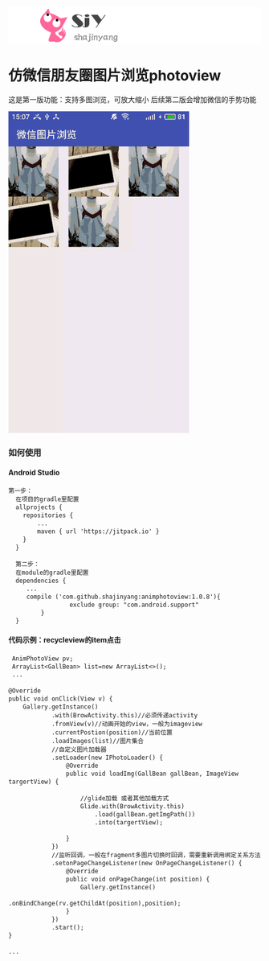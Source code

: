 ![](sjylogo.png)
# 仿微信朋友圈图片浏览photoview


  这是第一版功能：支持多图浏览，可放大缩小
  后续第二版会增加微信的手势功能


![](gif22.gif)




### 如何使用

#### Android Studio
    第一步：
      在项目的gradle里配置
      allprojects {
        repositories {
            ...
            maven { url 'https://jitpack.io' }
        }
      }

      第二步：
      在module的gradle里配置
      dependencies {
         ...
      	 compile ('com.github.shajinyang:animphotoview:1.0.8'){
                     exclude group: "com.android.support"
             }
      }



#### 代码示例：recycleview的item点击

     AnimPhotoView pv;
     ArrayList<GallBean> list=new ArrayList<>();
     ...

    @Override
    public void onClick(View v) {
        Gallery.getInstance()
                .with(BrowActivity.this)//必须传递activity
                .fromView(v)//动画开始的view，一般为imageview
                .currentPostion(position)//当前位置
                .loadImages(list)//图片集合
                //自定义图片加载器
                .setLoader(new IPhotoLoader() {
                    @Override
                    public void loadImg(GallBean gallBean, ImageView targertView) {

                        //glide加载 或者其他加载方式
                        Glide.with(BrowActivity.this)
                            .load(gallBean.getImgPath())
                            .into(targertView);

                    }
                })
                //监听回调，一般在fragment多图片切换时回调，需要重新调用绑定关系方法
                .setonPageChangeListener(new OnPageChangeListener() {
                    @Override
                    public void onPageChange(int position) {
                        Gallery.getInstance()
                                .onBindChange(rv.getChildAt(position),position);
                    }
                })
                .start();
    }

    ...



















